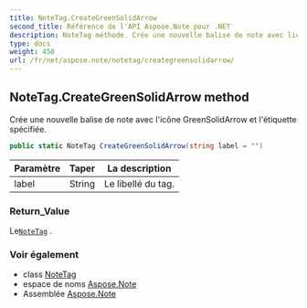 ```yaml
---
title: NoteTag.CreateGreenSolidArrow
second_title: Référence de l'API Aspose.Note pour .NET
description: NoteTag méthode. Crée une nouvelle balise de note avec licône GreenSolidArrow et létiquette spécifiée.
type: docs
weight: 450
url: /fr/net/aspose.note/notetag/creategreensolidarrow/
---
```

## NoteTag.CreateGreenSolidArrow method

Crée une nouvelle balise de note avec l'icône GreenSolidArrow et l'étiquette spécifiée.

```csharp
public static NoteTag CreateGreenSolidArrow(string label = "")
```

| Paramètre | Taper | La description |
| --- | --- | --- |
| label | String | Le libellé du tag. |

### Return_Value

Le[`NoteTag`](../) .

### Voir également

* class [NoteTag](../)
* espace de noms [Aspose.Note](../../notetag/)
* Assemblée [Aspose.Note](../../../)


